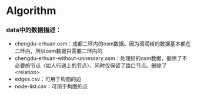 # Algorithm

### data中的数据描述：

* chengdu-erhuan.osm：成都二环内的osm数据。因为滴滴给的数据基本都在二环内，所以osm数据只需要二环内的
* chengdu-erhuan-without-unnessary.osm：处理好的osm数据，删除了不必要的节点（如人行道上的节点），同时仅保留了路口节点。删除了\<relation\>
* edges.csv：可用于构图的边
* node-list.csv：可用于构图的点

